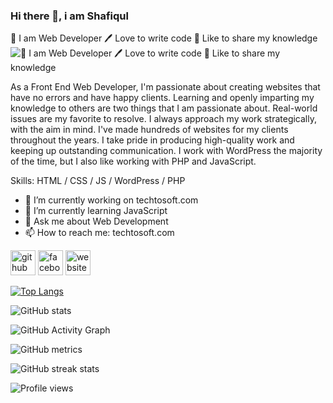 ### Hi there 👋, i am Shafiqul
👑 I am Web Developer 
🖊️ Love to write code 
🎤 Like to share my knowledge
![👑 I am Web Developer 
🖊️ Love to write code 
🎤 Like to share my knowledge](https://scontent.fdac5-2.fna.fbcdn.net/v/t39.30808-6/359748189_123888640755755_8985664639963756564_n.jpg?stp=dst-jpg_s960x960&_nc_cat=102&ccb=1-7&_nc_sid=52f669&_nc_ohc=rddikzUU0w4AX9cPq2S&_nc_ht=scontent.fdac5-2.fna&oh=00_AfAFKn4cWRHdFQQYwTlRlHufH1_blVO2z54xkJlopWK2Cw&oe=6529A002)

As a Front End Web Developer, I'm passionate about creating websites that have no errors and have happy clients. Learning and openly imparting my knowledge to others are two things that I am passionate about. Real-world issues are my favorite to resolve. I always approach my work strategically, with the aim in mind. I've made hundreds of websites for my clients throughout the years. I take pride in producing high-quality work and keeping up outstanding communication. I work with WordPress the majority of the time, but I also like working with PHP and JavaScript.

Skills: HTML / CSS / JS / WordPress / PHP

- 🔭 I’m currently working on techtosoft.com 
- 🌱 I’m currently learning JavaScript 
- 💬 Ask me about Web Development 
- 📫 How to reach me: techtosoft.com 


[<img src='https://cdn.jsdelivr.net/npm/simple-icons@3.0.1/icons/github.svg' alt='github' height='40'>](https://github.com/shafiqcse)  [<img src='https://cdn.jsdelivr.net/npm/simple-icons@3.0.1/icons/facebook.svg' alt='facebook' height='40'>](https://www.facebook.com/https://www.facebook.com/profile.php?id=100094038581095)  [<img src='https://cdn.jsdelivr.net/npm/simple-icons@3.0.1/icons/icloud.svg' alt='website' height='40'>](techtosoft.com)  

[![Top Langs](https://github-readme-stats.vercel.app/api/top-langs/?username=shafiqcse)](https://github.com/anuraghazra/github-readme-stats)

![GitHub stats](https://github-readme-stats.vercel.app/api?username=shafiqcse&show_icons=true&count_private=true)  

![GitHub Activity Graph](https://activity-graph.herokuapp.com/graph?username=shafiqcse)  

![GitHub metrics](https://metrics.lecoq.io/shafiqcse)  

![GitHub streak stats](https://streak-stats.demolab.com/?user=shafiqcse)  

![Profile views](https://gpvc.arturio.dev/shafiqcse)  
